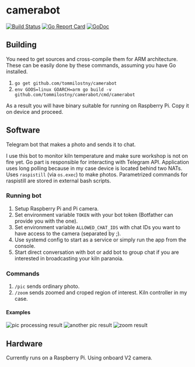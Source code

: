 # camerabot

[![Build Status](https://travis-ci.org/cooldarkdryplace/camerabot.svg?branch=master)](https://travis-ci.org/cooldarkdryplace/camerabot)
[![Go Report Card](https://goreportcard.com/badge/github.com/cooldarkdryplace/camerabot)](https://goreportcard.com/report/github.com/cooldarkdryplace/camerabot)
[![GoDoc](https://godoc.org/github.com/cooldarkdryplace/camerabot?status.svg)](https://godoc.org/github.com/cooldarkdryplace/camerabot)

## Building

You need to get sources and cross-compile them for ARM architecture. These can be easily done by these commands, assuming you have Go installed.

1. `go get github.com/tommilostny/camerabot`
2. `env GOOS=linux GOARCH=arm go build -v github.com/tommilostny/camerabot/cmd/camerabot`

As a result you will have binary suitable for running on Raspberry Pi. Copy it on device and proceed.

## Software
Telegram bot that makes a photo and sends it to chat. 

I use this bot to monitor kiln temperature and make sure workshop is not on fire yet.
Go part is responsible for interacting with Telegram API. Application uses long polling because in my case device is located behind two NATs. 
Uses `raspistill` (via `os.exec`) to make photos.
Parametrized commands for raspistill are stored in external bash scripts.

### Running bot
1. Setup Raspberry Pi and Pi camera.
2. Set environment variable `TOKEN` with your bot token (Botfather can provide you with the one).
3. Set environment variable `ALLOWED_CHAT_IDS` with chat IDs you want to have access to the camera (separated by ;).
4. Use systemd config to start as a service or simply run the app from the console.
5. Start direct conversation with bot or add bot to group chat if you are interested in broadcasting your kiln paranoia.

### Commands
1. `/pic` sends ordinary photo.
2. `/zoom` sends zoomed and croped region of interest. Kiln controller in my case.

#### Examples
![pic processing result](https://cloud.githubusercontent.com/assets/6103939/23331112/898d1204-fb67-11e6-8285-6efc5ba7816b.png)
![another pic result](https://cloud.githubusercontent.com/assets/6103939/23331113/92065df0-fb67-11e6-9d0f-d8adc245f9a3.png)
![zoom result](https://cloud.githubusercontent.com/assets/6103939/23331114/9b4fa8e4-fb67-11e6-876e-318642f38dfc.png)

## Hardware
Currently runs on a Raspberry Pi. Using onboard V2 camera.

